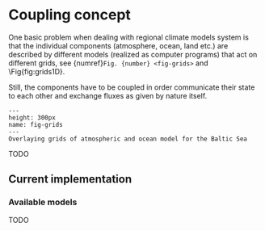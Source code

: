 # Coupling concept


One basic problem when dealing with regional climate models system is that the individual components (atmosphere, ocean, land etc.) 
are described by different models (realized as computer programs) that act on different grids, see  {numref}`Fig. {number} <fig-grids>` and \Fig{fig:grids1D}.

Still, the components have to be coupled in order communicate their state to each other and exchange fluxes as given by nature itself.


```{figure} ../figures/grids.png
---
height: 300px
name: fig-grids
---
Overlaying grids of atmospheric and ocean model for the Baltic Sea
```

TODO

## Current implementation

### Available models

TODO